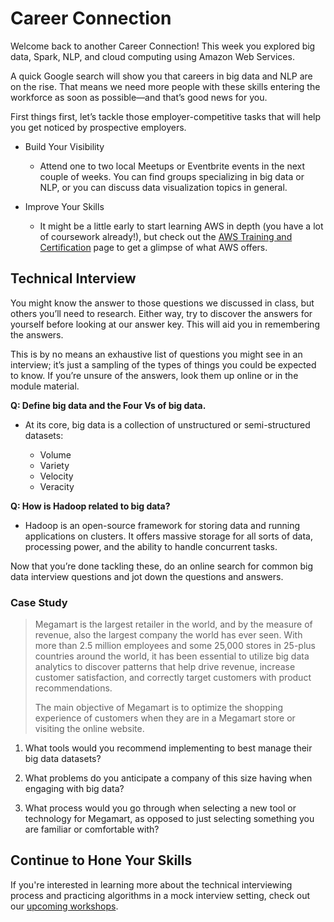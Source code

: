 # Career Connection

Welcome back to another Career Connection! This week you explored big data, Spark, NLP, and cloud computing using Amazon Web Services.

A quick Google search will show you that careers in big data and NLP are on the rise. That means we need more people with these skills entering the workforce as soon as possible—and that’s good news for you.

First things first, let’s tackle those employer-competitive tasks that will help you get noticed by prospective employers.

- Build Your Visibility
  - Attend one to two local Meetups or Eventbrite events in the next couple of weeks. You can find groups specializing in big data or NLP, or you can discuss data visualization topics in general.

- Improve Your Skills
  - It might be a little early to start learning AWS in depth (you have a lot of coursework already!), but check out the [AWS Training and Certification](https://aws.amazon.com/training/) page to get a glimpse of what AWS offers.

## Technical Interview

You might know the answer to those questions we discussed in class, but others you’ll need to research. Either way, try to discover the answers for yourself before looking at our answer key. This will aid you in remembering the answers.  

This is by no means an exhaustive list of questions you might see in an interview; it’s just a sampling of the types of things you could be expected to know. If you’re unsure of the answers, look them up online or in the module material.

**Q: Define big data and the Four Vs of big data.**

- At its core, big data is a collection of unstructured or semi-structured datasets:

  - Volume
  - Variety
  - Velocity
  - Veracity

**Q: How is Hadoop related to big data?**

- Hadoop is an open-source framework for storing data and running applications on clusters. It offers massive storage for all sorts of data, processing power, and the ability to handle concurrent tasks.

Now that you’re done tackling these, do an online search for common big data interview questions and jot down the questions and answers.

### Case Study

> Megamart is the largest retailer in the world, and by the measure of revenue, also the largest company the world has ever seen. With more than 2.5 million employees and some 25,000 stores in 25-plus countries around the world, it has been essential to utilize big data analytics to discover patterns that help drive revenue, increase customer satisfaction, and correctly target customers with product recommendations.
>
> The main objective of Megamart is to optimize the shopping experience of customers when they are in a Megamart store or visiting the online website.

1. What tools would you recommend implementing to best manage their big data datasets?

2. What problems do you anticipate a company of this size having when engaging with big data?

3. What process would you go through when selecting a new tool or technology for Megamart, as opposed to just selecting something you are familiar or comfortable with?

## Continue to Hone Your Skills

If you're interested in learning more about the technical interviewing process and practicing algorithms in a mock interview setting, check out our [upcoming workshops](https://careernetwork.2u.com/?utm_medium=Academics&utm_source=boot_camp).
